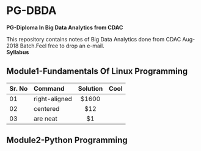 # PG-DBDA
**PG-Diploma In Big Data Analytics from CDAC**

This repository contains notes of Big Data Analytics done from CDAC Aug-2018 Batch.Feel free to drop an e-mail.<br>
**Syllabus**<br>
## Module1-Fundamentals Of Linux Programming

| Sr. No   | Command       | Solution          | Cool  |
| -------- |:------------- |:-----------------:| -----:|
| 01       | right-aligned | $1600             |       |
| 02       | centered      |   $12             |       |
| 03       | are neat      |    $1             |       |

## Module2-Python Programming
